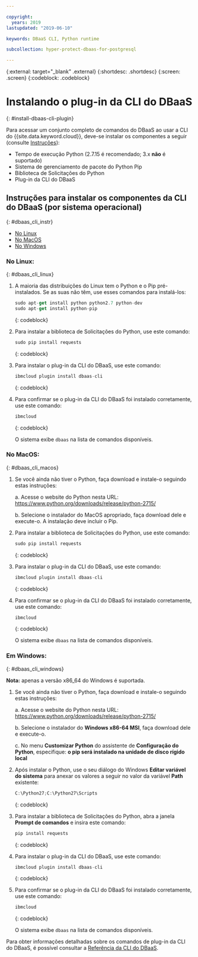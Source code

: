 ```yaml
---

copyright:
  years: 2019
lastupdated: "2019-06-10"

keywords: DBaaS CLI, Python runtime

subcollection: hyper-protect-dbaas-for-postgresql

---
```


{:external: target="_blank" .external}
{:shortdesc: .shortdesc}
{:screen: .screen}
{:codeblock: .codeblock}


# Instalando o plug-in da CLI do DBaaS
{: #install-dbaas-cli-plugin}

Para acessar um conjunto completo de comandos do DBaaS ao usar a CLI do {{site.data.keyword.cloud}},
deve-se instalar os componentes a seguir
(consulte [Instruções](#dbaas_cli_instr)):

- Tempo de execução Python (2.7.15 é recomendado; 3.x **não** é suportado)
- Sistema de gerenciamento de pacote do Python Pip
- Biblioteca de Solicitações do Python
- Plug-in da CLI do DBaaS

## Instruções para instalar os componentes da CLI do DBaaS (por sistema operacional)
{: #dbaas_cli_instr}

- [No Linux](#dbaas_cli_linux)
- [No MacOS](#dbaas_cli_macos)
- [No Windows](#dbaas_cli_windows)

### No Linux:
{: #dbaas_cli_linux}

1. A maioria das distribuições do Linux tem o Python e o Pip pré-instalados. Se as suas não têm, use esses comandos para instalá-los:

   ```javascript
   sudo apt-get install python python2.7 python-dev
   sudo apt-get install python-pip
   ```
   {: codeblock}

2. Para instalar a biblioteca de Solicitações do Python, use este comando:

   ```javascript
   sudo pip install requests
   ```
   {: codeblock}

3. Para instalar o plug-in da CLI do DBaaS, use este comando:

   ```javascript
   ibmcloud plugin install dbaas-cli
   ```
   {: codeblock}

4. Para confirmar se o plug-in da CLI do DBaaS foi instalado corretamente, use este comando:

   ```javascript
   ibmcloud
   ```
   {: codeblock}

   O sistema exibe `dbaas` na lista de comandos disponíveis.

### No MacOS:
{: #dbaas_cli_macos}

1. Se você ainda não tiver o Python, faça download e instale-o seguindo estas instruções:

    a. Acesse o website do Python nesta URL: https://www.python.org/downloads/release/python-2715/

    b. Selecione o instalador do MacOS apropriado, faça download dele e execute-o. A instalação deve incluir o Pip.

2. Para instalar a biblioteca de Solicitações do Python, use este comando:

   ```javascript
   sudo pip install requests
   ```
   {: codeblock}

3. Para instalar o plug-in da CLI do DBaaS, use este comando:

   ```javascript
   ibmcloud plugin install dbaas-cli
   ```
   {: codeblock}

4. Para confirmar se o plug-in da CLI do DBaaS foi instalado corretamente, use este comando:

   ```javascript
   ibmcloud
   ```
   {: codeblock}

   O sistema exibe `dbaas` na lista de comandos disponíveis.

### Em Windows:
{: #dbaas_cli_windows}

**Nota:** apenas a versão x86_64 do Windows é suportada.

1. Se você ainda não tiver o Python, faça download e instale-o seguindo estas instruções:

    a. Acesse o website do Python nesta URL: https://www.python.org/downloads/release/python-2715/

    b. Selecione o instalador do **Windows x86-64 MSI**, faça download dele e execute-o.

    c. No menu **Customizar Python** do assistente de **Configuração do Python**, especifique: **o pip será instalado na unidade de disco rígido local**

2. Após instalar o Python, use o seu diálogo do Windows **Editar variável do sistema** para
   anexar os valores a seguir no valor da variável **Path** existente:

   ```javascript
   C:\Python27;C:\Python27\Scripts
   ```
   {: codeblock}

3. Para instalar a biblioteca de Solicitações do Python, abra a janela **Prompt de comandos** e insira este comando:

   ```javascript
   pip install requests
   ```
   {: codeblock}

4. Para instalar o plug-in da CLI do DBaaS, use este comando:

   ```javascript
   ibmcloud plugin install dbaas-cli
   ```
   {: codeblock}

5. Para confirmar se o plug-in da CLI do DBaaS foi instalado corretamente, use este comando:

   ```javascript
   ibmcloud
   ```
   {: codeblock}

   O sistema exibe `dbaas` na lista de comandos disponíveis.

Para obter informações detalhadas sobre os comandos de plug-in da CLI do DBaaS, é possível consultar a [Referência da CLI do DBaaS](/docs/services/hyper-protect-dbaas-for-postgresql?topic=hyper-protect-dbaas-for-postgresql-dbaas_cli_plugin).
